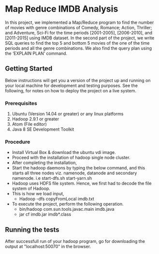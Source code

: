 # Map Reduce IMDB Analysis

In this project, we implemented a Map/Reduce program to find the number of movies with genre combinations of Comedy, Romance; Action, Thriller; and Adventure, Sci-Fi for the time periods
[2001-2005], [2006-2010], and [2011-2015] using IMDB dataset. In the second part of the project, we write SQL queries to find the top 5
and bottom 5 movies of the one of the time periods and all the genre combinations. We also find the query plan using the ‘EXPLAIN PLAN’ command.

## Getting Started

Below instructions will get you a version of the project up and running on your local machine for development and testing purposes. See the following, for notes on how to deploy the project on a live system.

### Prerequisites

1) Ubuntu (Version 14.04 or greater) or any linux platforms
2) Hadoop 2.9.1 or greater
3) Atom (File editor) 
4) Java 8 SE Development Toolkit 

### Procedure

* Install Virtual Box & download the ubuntu vdi image.
* Proceed with the installation of hadoop single node cluster.
* After completing the installation,
* Start the hadoop daemons by typing the below command, and this starts all three nodes viz. namenode, datanode and secondary namenode.
  i.e start-dfs.sh start-yarn.sh
* Hadoop uses HDFS file system. Hence, we first had to decode the file system of Hadoop.
* This is how we load input,
  * Hadoop -dfs copyFromLocal imdb.txt
* To execute the project, perform the following operation.
  * bin/hadoop com.sun.tools.javac.main imdb.java
  * jar cf imdb.jar imdb*.class
  
 

## Running the tests

After successfull run of your hadoop program, go for downloading the output at "localhost:50070" in the browser.
